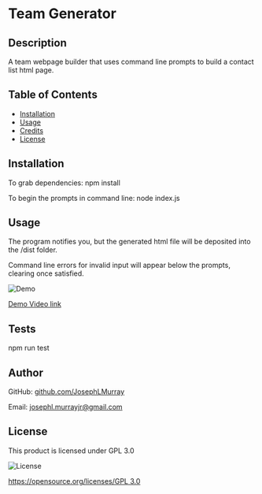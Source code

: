 # Team Generator

## Description

A team webpage builder that uses command line prompts to build a contact list html page.

## Table of Contents

- [Installation](#installation)
- [Usage](#usage)
- [Credits](#credits)
- [License](#license)

## Installation

To grab dependencies: npm install

To begin the prompts in command line: node index.js

## Usage

The program notifies you, but the generated html file will be deposited into the /dist folder.

Command line errors for invalid input will appear below the prompts, clearing once satisfied.

![Demo](assets/images/TeamGenerator.gif)

[Demo Video link](https://drive.google.com/file/d/12qp01ycuxjyV19rd3EgQnVbg1Cg8k-WK/view)

## Tests

npm run test

## Author

GitHub: [github.com/JosephLMurray](github.com/JosephLMurray)

Email: [josephl.murrayjr@gmail.com](josephl.murrayjr@gmail.com)

## License

This product is licensed under GPL 3.0

![License](https://img.shields.io/badge/License-GPL%203.0-blue.svg)

[https://opensource.org/licenses/GPL 3.0](https://opensource.org/licenses/GPL-3.0)

